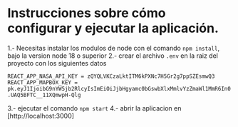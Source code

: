 # Instrucciones sobre cómo configurar y ejecutar la aplicación.

1.- Necesitas instalar los modulos de node con el comando `npm install`, bajo la version node 18 o superior
2.- crear el archivo `.env` en la raiz del proyecto con los siguientes datos

`REACT_APP_NASA_API_KEY = zQYQLVKCzaLktITM6kPXNc7H5Gr2g7ppSZEsmwQ3`
`REACT_APP_MAPBOX_KEY = pk.eyJ1IjoibG9nYW5jb2RlcyIsImEiOiJjbHgyamc0bGswbXlxMmlvYzZmaWl1MmR6In0.UAQ5BFTC__11XQmwpH-Qlg`

3.- ejecutar el comando `npm start` 
4.- abrir la aplicacion en [http://localhost:3000]



